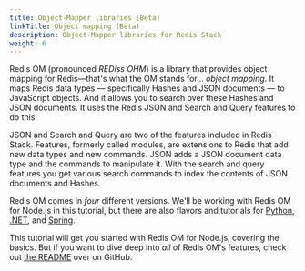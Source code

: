 ```yaml
---
title: Object-Mapper libraries (Beta)
linkTitle: Object mapping (Beta)
description: Object-Mapper libraries for Redis Stack
weight: 6
---
```



Redis OM (pronounced *REDiss OHM*) is a library that provides object mapping for Redis—that's what the OM stands for... *object mapping*. It maps Redis data types — specifically Hashes and JSON documents — to JavaScript objects. And it allows you to search over these Hashes and JSON documents. It uses the Redis JSON and Search and Query features to do this.

JSON and Search and Query are two of the features included in Redis Stack. Features, formerly called modules, are extensions to Redis that add new data types and new commands. JSON adds a JSON document data type and the commands to manipulate it. With the search and query features you get various search commands to index the contents of JSON documents and Hashes.

Redis OM comes in *four* different versions. We'll be working with Redis OM for Node.js in this tutorial, but there are also flavors and tutorials for [Python](/docs/stack/get-started/tutorials/stack-python), [.NET](/docs/stack/get-started/tutorials/stack-dotnet/), and [Spring](docs/stack/get-started/tutorials/stack-spring).

This tutorial will get you started with Redis OM for Node.js, covering the basics. But if you want to dive deep into *all* of Redis OM's features, check out [the README](https://github.com/redis/redis-om-node) over on GitHub.

